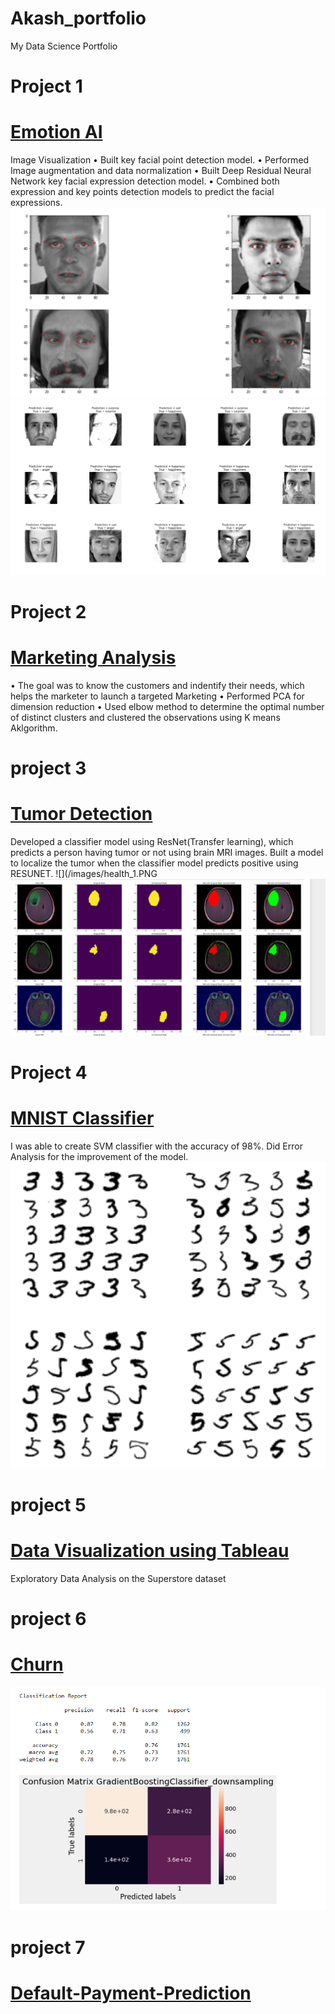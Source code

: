 # Akash_portfolio
My Data Science Portfolio

# Project 1
# [Emotion AI](https://github.com/Kasha-13/AI-Emotion)                                                                             
Image Visualization 
• Built key facial point detection model.
• Performed Image augmentation and data normalization
• Built Deep Residual Neural Network key facial expression detection model.
• Combined both expression and key points detection models to predict the facial expressions.
![](/images/facial_key%20points.PNG)
![](/images/emotion.PNG)

# Project 2
# [Marketing Analysis](https://github.com/Kasha-13/Marketing-AI)
•	The goal was to know the customers and indentify  their needs, which helps the marketer to launch a targeted
Marketing
•	Performed PCA for dimension reduction
•	Used  elbow method to determine the optimal number of distinct clusters and clustered the observations 
using K means Aklgorithm.

# project 3
# [Tumor Detection](https://github.com/Kasha-13/Tumor_detection)
Developed a classifier model using ResNet(Transfer learning), which predicts a person having tumor or not using brain MRI images.
Built a model to localize the tumor when the classifier model predicts positive using RESUNET. 
![](/images/health_1.PNG
![](/images/Health_2.PNG)

# Project 4
# [MNIST Classifier](https://github.com/Kasha-13/MNIST)
I was able to create SVM classifier with the accuracy of 98%.
Did Error Analysis for the improvement of the model.
![](/images/mnist.PNG)

# project 5
# [Data Visualization using Tableau](https://public.tableau.com/profile/akash4773#!/vizhome/ProfitorLoss_16155416805000/Story1?publish=yes)
Exploratory Data Analysis on the Superstore dataset

# project 6
# [Churn](https://github.com/Kasha-13/Churn)
![](/images/git.PNG)

# project 7
# [Default-Payment-Prediction](https://github.com/Kasha-13/Default-Payment-Prediction) 
